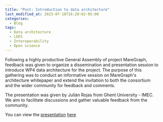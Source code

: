 ```yaml
---
title: "Post: Introduction to data architecture"
last_modified_at: 2023-07-18T16:20:02-05:00
categories:
  - Blog
tags:
  - Data architecture
  - LDES
  - Interoperability
  - Open science
---
```



Following a highly productive General Assembly of project MareGraph, feedback was given to organize a dissemination and presentation session to introduce WP4 data architecture for the project. The purpose of this gathering was to conduct an informative session on MareGraph's architecture whitepaper and extend the invitation to both the consortium and the wider community for feedback and comments.

The presentation was given by Julián Rojas from Ghent University - IMEC. We aim to facilitate discussions and gather valuable feedback from the community. 

You can view the [presentation](https://vliz.sharepoint.com/:p:/s/project_MAREGRAPH/Eb1AL-9NkNZErqkFHia2LYoBqudbs9vEaEz47SGiFdfY8w?e=HlR37z&nav=eyJzSWQiOjI1NiwiY0lkIjowfQ) [here](https://vliz.sharepoint.com/:v:/r/sites/project_MAREGRAPH/Gedeelde%20documenten/4.%20Meetings%20%26%20events/MareGraph_%20Data%20Architecture%20intro%20session-20230717_110714-Meeting%20Recording.mp4?csf=1&web=1&e=0jWpvk)
